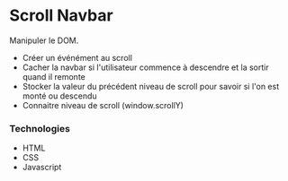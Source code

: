 # Scroll Navbar

Manipuler le DOM. 

- Créer un événément au scroll
- Cacher la navbar si l'utilisateur commence à descendre et la sortir quand il remonte
- Stocker la valeur du précédent niveau de scroll pour savoir si l'on est monté ou descendu
- Connaitre niveau de scroll (window.scrollY)

### Technologies

- HTML
- CSS
- Javascript
